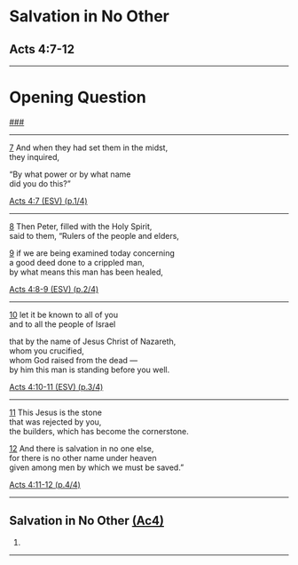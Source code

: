 <!-- .slide: <%= bg("unsplash-Jztmx9yqjBw-stars.jpg") %> id="title" -->
# Salvation in No Other
## Acts 4:7-12

---
<!-- .slide: data-background="white" -->
# Opening **Question**

[###](#/outline "secret")

---
[7](# "ref")
And when they had set them in the midst, <br>
they inquired,

“By what power or by what name <br>
did you do this?”

[Acts 4:7 (ESV) (p.1/4)](# "ref")

---
[8](# "ref")
Then Peter, filled with the Holy Spirit, <br>
said to them, “Rulers of the people and elders,

[9](# "ref")
if we are being examined today concerning <br>
a good deed done to a crippled man, <br>
by what means this man has been healed,

[Acts 4:8-9 (ESV) (p.2/4)](# "ref")

---
[10](# "ref")
let it be known to all of you <br>
and to all the people of Israel

that by the name of Jesus Christ of Nazareth, <br>
whom you crucified, <br>
whom God raised from the dead — <br>
by him this man is standing before you well.

[Acts 4:10-11 (ESV) (p.3/4)](# "ref")

---
[11](# "ref")
This Jesus is the stone <br>
that was rejected by you,<br>
the builders, which has become the cornerstone.

[12](# "ref")
And there is salvation in no one else,<br>
for there is no other name under heaven<br>
given among men by which we must be saved.”

[Acts 4:11-12 (p.4/4)](# "ref")

---
<!-- .slide: <%= bg("unsplash-Jztmx9yqjBw-stars.jpg") %> id="outline" class="outline" -->
## Salvation in No Other [(Ac4)](# "ref")
1.

---
<!-- .slide: <%= bg("unsplash-Jztmx9yqjBw-stars.jpg") %> class="empty" -->
